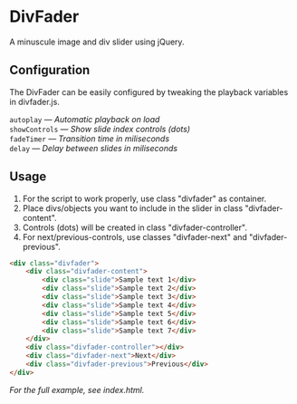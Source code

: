 DivFader
========
A minuscule image and div slider using jQuery.


## Configuration
The DivFader can be easily configured by tweaking the playback variables in divfader.js.

`autoplay` *— Automatic playback on load*  
`showControls` *— Show slide index controls (dots)*  
`fadeTimer` *— Transition time in miliseconds*  
`delay` *— Delay between slides in miliseconds*  
 
 
## Usage
1. For the script to work properly, use class "divfader" as container.
2. Place divs/objects you want to include in the slider in class "divfader-content".
3. Controls (dots) will be created in class "divfader-controller".
4. For next/previous-controls, use classes "divfader-next" and "divfader-previous".

```HTML
<div class="divfader">
	<div class="divfader-content">
		<div class="slide">Sample text 1</div>
		<div class="slide">Sample text 2</div>
		<div class="slide">Sample text 3</div>
		<div class="slide">Sample text 4</div>
		<div class="slide">Sample text 5</div>
		<div class="slide">Sample text 6</div>
		<div class="slide">Sample text 7</div>
	</div>
	<div class="divfader-controller"></div>
	<div class="divfader-next">Next</div>
	<div class="divfader-previous">Previous</div>
</div>
```

*For the full example, see index.html.*
